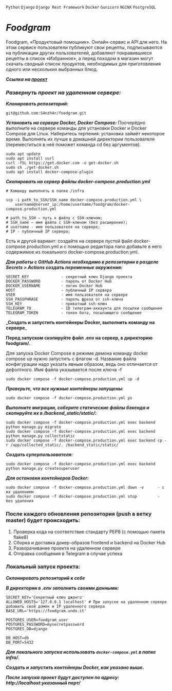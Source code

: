 `Python` `Django` `Django Rest Framework` `Docker` `Gunicorn` `NGINX` `PostgreSQL`

# **_Foodgram_**
Foodgram, «Продуктовый помощник». Онлайн-сервис и API для него. На этом сервисе пользователи публикуют свои рецепты, подписываются на публикации других пользователей, добавляют понравившиеся рецепты в список «Избранное», а перед походом в магазин могут скачать сводный список продуктов, необходимых для приготовления одного или нескольких выбранных блюд.

**_Ссылка на [проект](https://foodgram.undo.it/recipes "Гиперссылка к проекту.")_**


### _Развернуть проект на удаленном сервере:_

**_Клонировать репозиторий:_**
```
git@github.com:S4nzh4r/foodgram.git
```
**_Установить на сервере Docker, Docker Compose:_**
Поочерёдно выполните на сервере команды для установки Docker и Docker Compose для Linux. Наберитесь терпения: установка займёт некоторое время. Выполнять их лучше в домашней директории пользователя (переместиться в неё поможет команда cd без аргументов).

```
sudo apt update
sudo apt install curl
curl -fSL https://get.docker.com -o get-docker.sh
sudo sh ./get-docker.sh
sudo apt install docker-compose-plugin
```
**_Скопировать на сервер файлы docker-compose.production.yml_**
```
# Команду выполнять в папке /infra

scp -i path_to_SSH/SSH_name docker-compose.production.yml \
    username@server_ip:/home/username/foodgram/docker-compose.production.yml

# path_to_SSH — путь к файлу с SSH-ключом;
# SSH_name — имя файла с SSH-ключом (без расширения);
# username - имя пользователя на сервере;
# IP - публичный IP сервера;
```

Есть и другой вариант: создайте на сервере пустой файл docker-compose.production.yml и с помощью редактора nano добавьте в него содержимое из локального docker-compose.production.yml.

**_Для работы с GitHub Actions необходимо в репозитории в разделе Secrets > Actions создать переменные окружения:_**
```
SECRET_KEY              - секретный ключ Django проекта
DOCKER_PASSWORD         - пароль от Docker Hub
DOCKER_USERNAME         - логин Docker Hub
HOST                    - публичный IP сервера
USER                    - имя пользователя на сервере
SSH_PASSPHRASE          - пароль фраза от ssh-ключа
SSH_KEY                 - приватный ssh-ключ
TELEGRAM_TO             - ID телеграм-аккаунта для посылки сообщения
TELEGRAM_TOKEN          - токен бота, посылающего сообщение
```

**_Создать и запустить контейнеры Docker, выполнить команду на сервере**_

**Перед запуском скопируйте файл .env на сервер, в директорию foodgram/.**

Для запуска Docker Compose в режиме демона команду docker compose up нужно запустить с флагом -d.
Название файла конфигурации надо указать явным образом, ведь оно отличается от дефолтного. Имя файла указывается после ключа -f
```
sudo docker compose -f docker-compose.production.yml up -d
```
**_Проверьте, что все нужные контейнеры запущены:_**
```
sudo docker compose -f docker-compose.production.yml ps
```
**_Выполните миграции, соберите статические файлы бэкенда и скопируйте их в /backend\_static/static/:_**
```
sudo docker compose -f docker-compose.production.yml exec backend python manage.py migrate
sudo docker compose -f docker-compose.production.yml exec backend python manage.py collectstatic
sudo docker compose -f docker-compose.production.yml exec backend cp -r /app/collected_static/. /backend_static/static/
```
**_Создать суперпользователя:_**
```
sudo docker compose -f docker-compose.production.yml exec backend python manage.py createsuperuser
```
**_Для остановки контейнеров Docker:_**
```
sudo docker compose -f docker-compose.production.yml down -v      - с их удалением
sudo docker compose -f docker-compose.production.yml stop         - без удаления
```
### После каждого обновления репозитория (push в ветку master) будет происходить:

1. Проверка кода на соответствие стандарту PEP8 (с помощью пакета flake8)
2. Сборка и доставка докер-образов frontend и backend на Docker Hub
3. Разворачивание проекта на удаленном сервере
4. Отправка сообщения в Telegram в случае успеха

### Локальный запуск проекта:

**_Склонировать репозиторий к себе_**

**_В директории в .env заполнить своими данными:_**
```
SECRET_KEY='Секретный ключ джанго'
ALLOWED_HOSTS='127.0.0.1 localhost' # При запуске на удаленном сервере добавить свой домен и IP удаленного сервера
BASE_URL='https://foodgram.undo.it'

POSTGRES_USER=foodgram_user
POSTGRES_PASSWORD=mysecretpassword
POSTGRES_DB=django

DB_HOST=db
DB_PORT=5432
```
**_Для локального запуска использовать `docker-compose.yml` в папке infra/._**

**_Создать и запустить контейнеры Docker, как указано выше._**

**_После запуска проект будут доступен по адресу: http://localhost:указанный порт/_**
